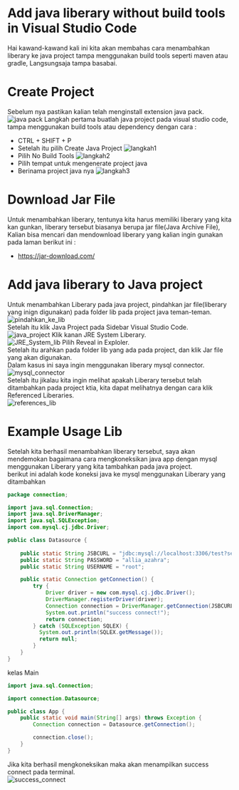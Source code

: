 # Add java liberary without build tools in Visual Studio Code
Hai kawand-kawand kali ini kita akan membahas cara menambahkan liberary ke java project tampa menggunakan build tools seperti maven atau gradle, Langsungsaja tampa basabai.

# Create Project
Sebelum nya pastikan kalian telah menginstall extension java pack.
![java pack](https://github.com/alliano/add_lib/blob/master/imgs/java_pack.jpg)
Langkah pertama buatlah java project pada visual studio code, tampa menggunakan build tools atau dependency dengan cara :
* CTRL + SHIFT + P
* Setelah itu pilih Create Java Project
![langkah1](https://github.com/alliano/add_lib/blob/master/imgs/langkah1.jpg)
* Pilih No Build Tools
![langkah2](https://github.com/alliano/add_lib/blob/master/imgs/langkah2.jpg)
* Pilih tempat untuk mengenerate project java
* Berinama project java nya
![langkah3](https://github.com/alliano/add_lib/blob/master/imgs/langkah3.jpg)

# Download Jar File
Untuk menambahkan liberary, tentunya kita harus memiliki liberary yang kita kan gunkan, liberary tersebut biasanya berupa jar file(Java Archive File), Kalian bisa mencari dan mendownload liberary yang kalian ingin gunakan pada laman berikut ini :
* https://jar-download.com/

# Add java liberary to Java project
Untuk menambahkan Liberary pada java project, pindahkan jar file(liberary yang inign digunakan) pada folder lib pada project java teman-teman.  
![pindahkan_ke_lib](https://github.com/alliano/add_lib/blob/master/imgs/pindahkan_ke_lib.jpg)  
Setelah itu klik Java Project pada Sidebar Visual Studio Code.  
![java_project](https://github.com/alliano/add_lib/blob/master/imgs/klik_java_project.jpg)
Klik kanan JRE System Liberary.  
![JRE_System_lib](https://github.com/alliano/add_lib/blob/master/imgs/JRE_system_liberary.jpg)
Pilih Reveal in Exploler.  
Setelah itu arahkan pada folder lib yang ada pada project, dan klik Jar file yang akan digunakan.  
Dalam kasus ini saya ingin menggunakan liberary mysql connector.  
![mysql_connector](https://github.com/alliano/add_lib/blob/master/imgs/mysql_connector.jpg)  
Setelah itu jikalau kita ingin melihat apakah Liberary tersebut telah ditambahkan pada project ktia, kita dapat melihatnya dengan cara klik Referenced Liberaries.  
![references_lib](https://github.com/alliano/add_lib/blob/master/imgs/Reference_lib.jpg)

# Example Usage Lib
Setelah kita berhasil menambahkan liberary tersebut, saya akan mendemokan bagaimana cara mengkoneksikan java app dengan mysql menggunakan Liberary yang kita tambahkan pada java project.  
berikut ini adalah kode koneksi java ke mysql menggunakan Liberary yang ditambahkan  
``` java
package connection;

import java.sql.Connection;
import java.sql.DriverManager;
import java.sql.SQLException;
import com.mysql.cj.jdbc.Driver;

public class Datasource {
    
    public static String JSBCURL = "jdbc:mysql://localhost:3306/test?serverTimezone=Asia/Jakarta";
    public static String PASSWORD = "allia_azahra";
    public static String USERNAME = "root";

    public static Connection getConnection() {
        try {
            Driver driver = new com.mysql.cj.jdbc.Driver();
            DriverManager.registerDriver(driver);
            Connection connection = DriverManager.getConnection(JSBCURL, USERNAME, PASSWORD);
            System.out.println("success connect!");
            return connection;
        } catch (SQLException SQLEX) {
          System.out.println(SQLEX.getMessage());
          return null;
        }
    }
}
```
kelas Main
``` java
import java.sql.Connection;

import connection.Datasource;

public class App {
    public static void main(String[] args) throws Exception {
        Connection connection = Datasource.getConnection();

        connection.close();
    }
}
```
Jika kita berhasil mengkoneksikan maka akan menampilkan success connect pada terminal.  
![success_connect](https://github.com/alliano/add_lib/blob/master/imgs/success_connect.jpg)